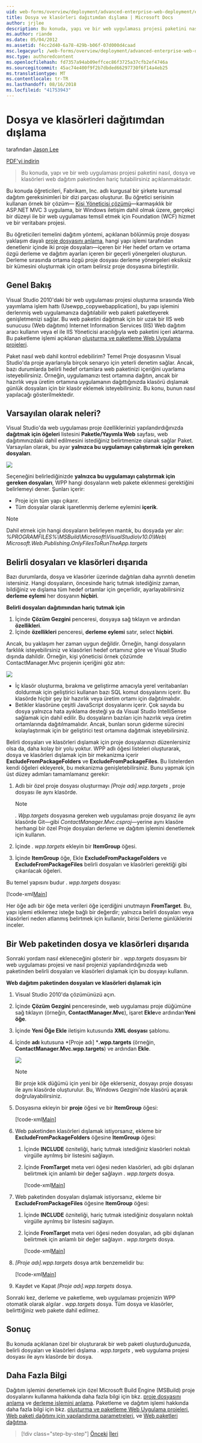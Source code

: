 ```yaml
---
uid: web-forms/overview/deployment/advanced-enterprise-web-deployment/excluding-files-and-folders-from-deployment
title: Dosya ve klasörleri dağıtımdan dışlama | Microsoft Docs
author: jrjlee
description: Bu konuda, yapı ve bir web uygulaması projesi paketini nasıl, dosya ve klasörleri web dağıtım paketinden hariç tutabilirsiniz açıklanmaktadır.
ms.author: riande
ms.date: 05/04/2012
ms.assetid: f4cc2d40-6a78-429b-b06f-07d000d4caad
msc.legacyurl: /web-forms/overview/deployment/advanced-enterprise-web-deployment/excluding-files-and-folders-from-deployment
msc.type: authoredcontent
ms.openlocfilehash: fd7357a94ab09effcec86f3725a37cfb2ef4746a
ms.sourcegitcommit: 45ac74e400f9f2b7dbded66297730f6f14a4eb25
ms.translationtype: MT
ms.contentlocale: tr-TR
ms.lasthandoff: 08/16/2018
ms.locfileid: "41753943"
---
```

<a name="excluding-files-and-folders-from-deployment"></a>Dosya ve klasörleri dağıtımdan dışlama
====================
tarafından [Jason Lee](https://github.com/jrjlee)

[PDF'yi indirin](https://msdnshared.blob.core.windows.net/media/MSDNBlogsFS/prod.evol.blogs.msdn.com/CommunityServer.Blogs.Components.WeblogFiles/00/00/00/63/56/8130.DeployingWebAppsInEnterpriseScenarios.pdf)

> Bu konuda, yapı ve bir web uygulaması projesi paketini nasıl, dosya ve klasörleri web dağıtım paketinden hariç tutabilirsiniz açıklanmaktadır.


Bu konuda öğreticileri, Fabrikam, Inc. adlı kurgusal bir şirkete kurumsal dağıtım gereksinimleri bir dizi parçası oluşturur. Bu öğretici serisinin kullanan örnek bir çözüm&#x2014; [Kişi Yöneticisi çözümü](../web-deployment-in-the-enterprise/the-contact-manager-solution.md)&#x2014;karmaşıklık bir ASP.NET MVC 3 uygulama, bir Windows iletişim dahil olmak üzere, gerçekçi bir düzeyi ile bir web uygulaması temsil etmek için Foundation (WCF) hizmet ve bir veritabanı projesi.

Bu öğreticileri temelini dağıtım yöntemi, açıklanan bölünmüş proje dosyası yaklaşım dayalı [proje dosyasını anlama](../web-deployment-in-the-enterprise/understanding-the-project-file.md), hangi yapı işlemi tarafından denetlenir içinde iki proje dosyaları&#x2014;içeren bir Her hedef ortam ve ortama özgü derleme ve dağıtım ayarları içeren bir geçerli yönergeleri oluşturun. Derleme sırasında ortama özgü proje dosyası derleme yönergeleri eksiksiz bir kümesini oluşturmak için ortam belirsiz proje dosyasına birleştirilir.

## <a name="overview"></a>Genel Bakış

Visual Studio 2010'daki bir web uygulaması projesi oluşturma sırasında Web yayımlama işlem hattı (Usewpp_copywebapplication), bu yapı işlemini derlenmiş web uygulamanıza dağıtılabilir web paketi paketleyerek genişletmenizi sağlar. Bu web paketini dağıtmak için bir uzak bir IIS web sunucusu (Web dağıtımı) Internet Information Services (IIS) Web dağıtım aracı kullanın veya el ile IIS Yöneticisi aracılığıyla web paketini içeri aktarma. Bu paketleme işlemi açıklanan [oluşturma ve paketleme Web Uygulama projeleri](../web-deployment-in-the-enterprise/building-and-packaging-web-application-projects.md).

Paket nasıl web dahil kontrol edebilirim? Temel Proje dosyasının Visual Studio'da proje ayarlarıyla birçok senaryo için yeterli denetim sağlar. Ancak, bazı durumlarda belirli hedef ortamlara web paketinizi içeriğini uyarlama isteyebilirsiniz. Örneğin, uygulamanızı test ortamına dağıtın, ancak bir hazırlık veya üretim ortamına uygulamanın dağıttığınızda klasörü dışlamak günlük dosyaları için bir klasör eklemek isteyebilirsiniz. Bu konu, bunun nasıl yapılacağı gösterilmektedir.

## <a name="what-gets-included-by-default"></a>Varsayılan olarak neleri?

Visual Studio'da web uygulaması proje özelliklerinizi yapılandırdığınızda **dağıtmak için öğeleri** listesini **Paketle/Yayımla Web** sayfası, web dağıtımınızdaki dahil edilmesini istediğiniz belirtmenize olanak sağlar Paket. Varsayılan olarak, bu ayar **yalnızca bu uygulamayı çalıştırmak için gereken dosyaları**.

![](excluding-files-and-folders-from-deployment/_static/image1.png)

Seçeneğini belirlediğinizde **yalnızca bu uygulamayı çalıştırmak için gereken dosyaları**, WPP hangi dosyaların web pakete eklenmesi gerektiğini belirlemeyi dener. Şunları içerir:

- Proje için tüm yapı çıkarır.
- Tüm dosyalar olarak işaretlenmiş derleme eylemini **içerik**.

> [!NOTE]
> Dahil etmek için hangi dosyaların belirleyen mantık, bu dosyada yer alır:   
> *%PROGRAMFILES%\MSBuild\Microsoft\VisualStudio\v10.0\Web\ Microsoft.Web.Publishing.OnlyFilesToRunTheApp.targets*


## <a name="excluding-specific-files-and-folders"></a>Belirli dosyaları ve klasörleri dışarıda

Bazı durumlarda, dosya ve klasörler üzerinde dağıtılan daha ayrıntılı denetim istersiniz. Hangi dosyaların, öncesinde hariç tutmak istediğiniz zaman, bildiğiniz ve dışlama tüm hedef ortamlar için geçerlidir, ayarlayabilirsiniz **derleme eylemi** her dosyanın **hiçbiri**.

**Belirli dosyaları dağıtımından hariç tutmak için**

1. İçinde **Çözüm Gezgini** penceresi, dosyaya sağ tıklayın ve ardından **özellikleri**.
2. İçinde **özellikleri** penceresi, **derleme eylemi** satır, select **hiçbiri**.

Ancak, bu yaklaşım her zaman uygun değildir. Örneğin, hangi dosyaların farklılık isteyebilirsiniz ve klasörleri hedef ortamınız göre ve Visual Studio dışında dahildir. Örneğin, kişi yöneticisi örnek çözümde ContactManager.Mvc projenin içeriğini göz atın:

![](excluding-files-and-folders-from-deployment/_static/image2.png)

- İç klasör oluşturma, bırakma ve geliştirme amacıyla yerel veritabanları doldurmak için geliştirici kullanan bazı SQL komut dosyalarını içerir. Bu klasörde hiçbir şey bir hazırlık veya üretim ortamı için dağıtılmalıdır.
- Betikler klasörüne çeşitli JavaScript dosyalarını içerir. Çok sayıda bu dosya yalnızca hata ayıklama desteği ya da Visual Studio IntelliSense sağlamak için dahil edilir. Bu dosyaların bazıları için hazırlık veya üretim ortamlarında dağıtılmamalıdır. Ancak, bunları sorun giderme sürecini kolaylaştırmak için bir geliştirici test ortamına dağıtmak isteyebilirsiniz.

Belirli dosyaları ve klasörleri dışlamak için proje dosyalarınızı düzenlersiniz olsa da, daha kolay bir yolu yoktur. WPP adlı öğesi listeleri oluşturarak, dosya ve klasörleri dışlamak için bir mekanizma içerir **ExcludeFromPackageFolders** ve **ExcludeFromPackageFiles**. Bu listelerden kendi öğeleri ekleyerek, bu mekanizma genişletebilirsiniz. Bunu yapmak için üst düzey adımları tamamlamanız gerekir:

1. Adlı bir özel proje dosyası oluşturmayı *[Proje adı].wpp.targets* , proje dosyası ile aynı klasörde.

    > [!NOTE]
    > *. Wpp.targets* dosyasına gereken web uygulaması proje dosyanız ile aynı klasörde Git&#x2014;gibi *ContactManager.Mvc.csproj*&#x2014;yerine aynı klasöre herhangi bir özel Proje dosyaları derleme ve dağıtım işlemini denetlemek için kullanın.
2. İçinde *. wpp.targets* ekleyin bir **ItemGroup** öğesi.
3. İçinde **ItemGroup** öğe, Ekle **ExcludeFromPackageFolders** ve **ExcludeFromPackageFiles** belirli dosyaları ve klasörleri gerektiği gibi çıkarılacak öğeleri.

Bu temel yapısını budur *. wpp.targets* dosyası:


[!code-xml[Main](excluding-files-and-folders-from-deployment/samples/sample1.xml)]


Her öğe adlı bir öğe meta verileri öğe içerdiğini unutmayın **FromTarget**. Bu, yapı işlemi etkilemez isteğe bağlı bir değerdir; yalnızca belirli dosyaları veya klasörleri neden atlanmış belirtmek için kullanılır, birisi Derleme günlüklerini inceler.

## <a name="excluding-files-and-folders-from-a-web-package"></a>Bir Web paketinden dosya ve klasörleri dışarıda

Sonraki yordam nasıl ekleneceğini gösterir bir *. wpp.targets* dosyasını bir web uygulaması projesi ve nasıl projenizi yapılandırdığınızda web paketinden belirli dosyaları ve klasörleri dışlamak için bu dosyayı kullanın.

**Web dağıtım paketinden dosyaları ve klasörleri dışlamak için**

1. Visual Studio 2010'da çözümünüzü açın.
2. İçinde **Çözüm Gezgini** penceresinde, web uygulaması proje düğümüne sağ tıklayın (örneğin, **ContactManager.Mvc**), işaret **Ekle**ve ardından**Yeni öğe**.
3. İçinde **Yeni Öğe Ekle** iletişim kutusunda **XML dosyası** şablonu.
4. İçinde **adı** kutusuna *[Proje adı] ***.wpp.targets** (örneğin, **ContactManager.Mvc.wpp.targets**) ve ardından **Ekle**.

    ![](excluding-files-and-folders-from-deployment/_static/image3.png)

    > [!NOTE]
    > Bir proje kök düğümü için yeni bir öğe eklerseniz, dosyayı proje dosyası ile aynı klasörde oluşturulur. Bu, Windows Gezgini'nde klasörü açarak doğrulayabilirsiniz.
5. Dosyasına ekleyin bir **proje** öğesi ve bir **ItemGroup** öğesi:

    [!code-xml[Main](excluding-files-and-folders-from-deployment/samples/sample2.xml)]
6. Web paketinden klasörleri dışlamak istiyorsanız, ekleme bir **ExcludeFromPackageFolders** öğesine **ItemGroup** öğesi:

   1. İçinde **INCLUDE** özniteliği, hariç tutmak istediğiniz klasörleri noktalı virgülle ayrılmış bir listesini sağlayın.
   2. İçinde **FromTarget** meta veri öğesi neden klasörleri, adı gibi dışlanan belirtmek için anlamlı bir değer sağlayın *. wpp.targets* dosya.

      [!code-xml[Main](excluding-files-and-folders-from-deployment/samples/sample3.xml)]
7. Web paketinden dosyaları dışlamak istiyorsanız, ekleme bir **ExcludeFromPackageFiles** öğesine **ItemGroup** öğesi:

   1. İçinde **INCLUDE** özniteliği, hariç tutmak istediğiniz dosyaların noktalı virgülle ayrılmış bir listesini sağlayın.
   2. İçinde **FromTarget** meta veri öğesi neden dosyaları, adı gibi dışlanan belirtmek için anlamlı bir değer sağlayın *. wpp.targets* dosya.

      [!code-xml[Main](excluding-files-and-folders-from-deployment/samples/sample4.xml)]
8. *[Proje adı].wpp.targets* dosya artık benzemelidir bu:

    [!code-xml[Main](excluding-files-and-folders-from-deployment/samples/sample5.xml)]
9. Kaydet ve Kapat *[Proje adı].wpp.targets* dosya.

Sonraki kez, derleme ve paketleme, web uygulaması projenizin WPP otomatik olarak algılar *. wpp.targets* dosya. Tüm dosya ve klasörler, belirttiğiniz web pakete dahil edilmez.

## <a name="conclusion"></a>Sonuç

Bu konuda açıklanan özel bir oluşturarak bir web paketi oluşturduğunuzda, belirli dosyaları ve klasörleri dışlama *. wpp.targets* , web uygulama projesi dosyası ile aynı klasörde bir dosya.

## <a name="further-reading"></a>Daha Fazla Bilgi

Dağıtım işlemini denetlemek için özel Microsoft Build Engine (MSBuild) proje dosyalarını kullanma hakkında daha fazla bilgi için bkz. [proje dosyasını anlama](../web-deployment-in-the-enterprise/understanding-the-project-file.md) ve [derleme işlemini anlama](../web-deployment-in-the-enterprise/understanding-the-build-process.md). Paketleme ve dağıtım işlemi hakkında daha fazla bilgi için bkz. [oluşturma ve paketleme Web Uygulama projeleri](../web-deployment-in-the-enterprise/building-and-packaging-web-application-projects.md), [Web paketi dağıtımı için yapılandırma parametreleri](../web-deployment-in-the-enterprise/configuring-parameters-for-web-package-deployment.md), ve [ Web paketleri dağıtma](../web-deployment-in-the-enterprise/deploying-web-packages.md).

> [!div class="step-by-step"]
> [Önceki](deploying-membership-databases-to-enterprise-environments.md)
> [İleri](taking-web-applications-offline-with-web-deploy.md)
